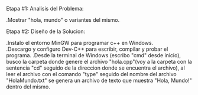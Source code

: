 Etapa #1: Analisis del Problema:
 
   .Mostrar "hola, mundo" o variantes del mismo.
  
Etapa #2: Diseño de la Solucion:
  
   .Instalo el entorno MinGW para programar c++ en Windows.  
   .Descargo y configuro Dev-C++ para escribir, compilar y probar el programa.
   .Desde la terminal de Windows (escribo "cmd" desde inicio), busco la carpeta donde genere el archivo "hola.cpp"(voy a la carpeta con la    sentencia "cd" seguido de la direccion donde se encuentra el archivo), al leer el archivo con el comando "type" seguido del nombre del archivo "HolaMundo.txt" se genera un archivo de texto que muestra "Hola, Mundo!" dentro del mismo.

